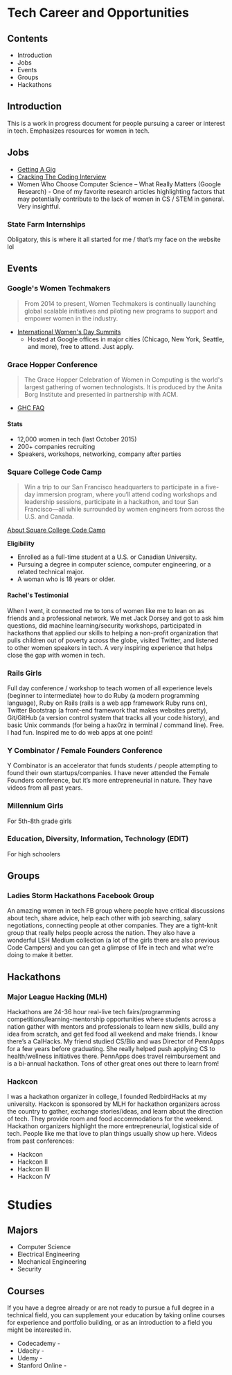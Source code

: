 # Tech Career and Opportunities

## Contents

* Introduction
* Jobs
* Events
* Groups
* Hackathons

## Introduction

This is a work in progress document for people pursuing a career or interest in tech. Emphasizes resources for women in tech.

## Jobs

* [Getting A Gig](https://github.com/cassidoo/getting-a-gig)
* [Cracking The Coding Interview](http://www.amazon.com/Cracking-Coding-Interview-6th-Edition/dp/0984782850)
* Women Who Choose Computer Science – What Really Matters (Google Research) - One of my favorite research articles highlighting factors that may potentially contribute to the lack of women in CS / STEM in general. Very insightful.

### State Farm Internships
Obligatory, this is where it all started for me / that’s my face on the website lol

## Events

### Google's Women Techmakers

> From 2014 to present, Women Techmakers is continually launching global scalable initiatives and piloting new programs to support and empower women in the industry.

* [International Women's Day Summits](https://www.womentechmakers.com/iwd16)
	* Hosted at Google offices in major cities (Chicago, New York, Seattle, and more), free to attend. Just apply.

### Grace Hopper Conference

> The Grace Hopper Celebration of Women in Computing is the world's largest gathering of women technologists. It is produced by the Anita Borg Institute and presented in partnership with ACM.

* [GHC FAQ](http://ghc.anitaborg.org/2016-frequently-asked-questions/)

#### Stats

* 12,000 women in tech (last October 2015)
* 200+ companies recruiting
* Speakers, workshops, networking, company after parties

### Square College Code Camp

> Win a trip to our San Francisco headquarters to participate in a five-day immersion program, where you‘ll attend coding workshops and leadership sessions, participate in a hackathon, and tour San Francisco—all while surrounded by women engineers from across the U.S. and Canada.

[About Square College Code Camp](https://squareup.com/code-camp/college)

**Eligibility**

* Enrolled as a full-time student at a U.S. or Canadian University.
* Pursuing a degree in computer science, computer engineering, or a related technical major.
* A woman who is 18 years or older.

#### Rachel's Testimonial
When I went, it connected me to tons of women like me to lean on as friends and a professional network. We met Jack Dorsey and got to ask him questions, did machine learning/security workshops, participated in hackathons that applied our skills to helping a non-profit organization that pulls children out of poverty across the globe, visited Twitter, and listened to other women speakers in tech. A very inspiring experience that helps close the gap with women in tech.

### Rails Girls
Full day conference / workshop to teach women of all experience levels (beginner to intermediate) how to do Ruby (a modern programming language), Ruby on Rails (rails is a web app framework Ruby runs on), Twitter Bootstrap (a front-end framework that makes websites pretty), Git/GitHub (a version control system that tracks all your code history), and basic Unix commands (for being a hax0rz in terminal / command line). Free. I had fun. Inspired me to do web apps at one point!


### Y Combinator / Female Founders Conference 
Y Combinator is an accelerator that funds students / people attempting to found their own startups/companies. I have never attended the Female Founders conference, but it’s more entrepreneurial in nature. They have videos from all past years.

### Millennium Girls
For 5th-8th grade girls

### Education, Diversity, Information, Technology (EDIT)
For high schoolers

## Groups

### Ladies Storm Hackathons Facebook Group
An amazing women in tech FB group where people have critical discussions about tech, share advice, help each other with job searching, salary negotiations, connecting people at other companies. They are a tight-knit group that really helps people across the nation. They also have a wonderful LSH Medium collection (a lot of the girls there are also previous Code Campers) and you can get a glimpse of life in tech and what we’re doing to make it better.

## Hackathons

### Major League Hacking (MLH)
Hackathons are 24-36 hour real-live tech fairs/programming competitions/learning-mentorship opportunities where students across a nation gather with mentors and professionals to learn new skills, build any idea from scratch, and get fed food all weekend and make friends. I know there’s a CalHacks. My friend studied CS/Bio and was Director of PennApps for a few years before graduating. She really helped push applying CS to health/wellness initiatives there. PennApps does travel reimbursement and is a bi-annual hackathon. Tons of other great ones out there to learn from!

### Hackcon
I was a hackathon organizer in college, I founded RedbirdHacks at my university. Hackcon is sponsored by MLH for hackathon organizers across the country to gather, exchange stories/ideas, and learn about the direction of tech. They provide room and food accommodations for the weekend. Hackathon organizers highlight the more entrepreneurial, logistical side of tech. People like me that love to plan things usually show up here.
Videos from past conferences:

* Hackcon
* Hackcon II
* Hackcon III
* Hackcon IV

# Studies

## Majors

* Computer Science
* Electrical Engineering
* Mechanical Engineering
* Security

## Courses

If you have a degree already or are not ready to pursue a full degree in a technical field, you can supplement your education by taking online courses for experience and portfolio building, or as an introduction to a field you might be interested in.

* Codecademy - 
* Udacity - 
* Udemy - 
* Stanford Online - 
